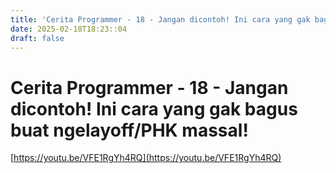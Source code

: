 ```yaml
---
title: 'Cerita Programmer - 18 - Jangan dicontoh! Ini cara yang gak bagus buat ngelayoff/PHK massal!'
date: 2025-02-18T18:23::04
draft: false
---
```


# Cerita Programmer - 18 - Jangan dicontoh! Ini cara yang gak bagus buat ngelayoff/PHK massal!

[https://youtu.be/VFE1RgYh4RQ](https://youtu.be/VFE1RgYh4RQ)
